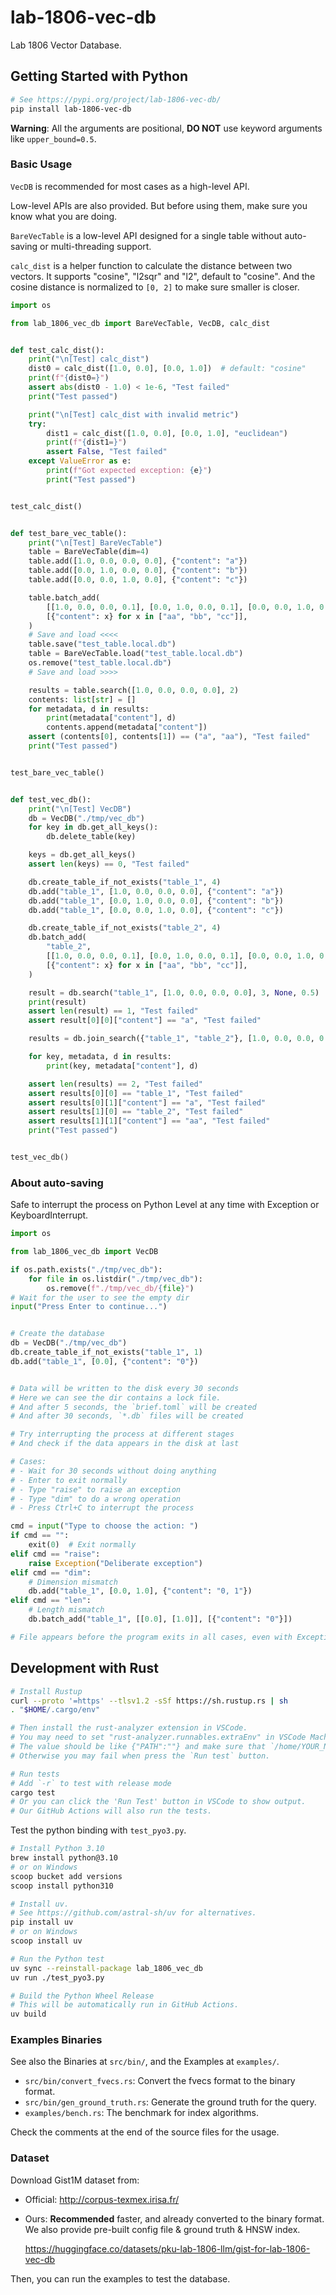 # lab-1806-vec-db

Lab 1806 Vector Database.

## Getting Started with Python

```bash
# See https://pypi.org/project/lab-1806-vec-db/
pip install lab-1806-vec-db
```

**Warning**: All the arguments are positional, **DO NOT** use keyword arguments like `upper_bound=0.5`.

### Basic Usage

`VecDB` is recommended for most cases as a high-level API.

Low-level APIs are also provided. But before using them, make sure you know what you are doing.

`BareVecTable` is a low-level API designed for a single table without auto-saving or multi-threading support.

`calc_dist` is a helper function to calculate the distance between two vectors. It supports "cosine", "l2sqr" and "l2", default to "cosine". And the cosine distance is normalized to `[0, 2]` to make sure smaller is closer.

```py
import os

from lab_1806_vec_db import BareVecTable, VecDB, calc_dist


def test_calc_dist():
    print("\n[Test] calc_dist")
    dist0 = calc_dist([1.0, 0.0], [0.0, 1.0])  # default: "cosine"
    print(f"{dist0=}")
    assert abs(dist0 - 1.0) < 1e-6, "Test failed"
    print("Test passed")

    print("\n[Test] calc_dist with invalid metric")
    try:
        dist1 = calc_dist([1.0, 0.0], [0.0, 1.0], "euclidean")
        print(f"{dist1=}")
        assert False, "Test failed"
    except ValueError as e:
        print(f"Got expected exception: {e}")
        print("Test passed")


test_calc_dist()


def test_bare_vec_table():
    print("\n[Test] BareVecTable")
    table = BareVecTable(dim=4)
    table.add([1.0, 0.0, 0.0, 0.0], {"content": "a"})
    table.add([0.0, 1.0, 0.0, 0.0], {"content": "b"})
    table.add([0.0, 0.0, 1.0, 0.0], {"content": "c"})

    table.batch_add(
        [[1.0, 0.0, 0.0, 0.1], [0.0, 1.0, 0.0, 0.1], [0.0, 0.0, 1.0, 0.1]],
        [{"content": x} for x in ["aa", "bb", "cc"]],
    )
    # Save and load <<<<
    table.save("test_table.local.db")
    table = BareVecTable.load("test_table.local.db")
    os.remove("test_table.local.db")
    # Save and load >>>>

    results = table.search([1.0, 0.0, 0.0, 0.0], 2)
    contents: list[str] = []
    for metadata, d in results:
        print(metadata["content"], d)
        contents.append(metadata["content"])
    assert (contents[0], contents[1]) == ("a", "aa"), "Test failed"
    print("Test passed")


test_bare_vec_table()


def test_vec_db():
    print("\n[Test] VecDB")
    db = VecDB("./tmp/vec_db")
    for key in db.get_all_keys():
        db.delete_table(key)

    keys = db.get_all_keys()
    assert len(keys) == 0, "Test failed"

    db.create_table_if_not_exists("table_1", 4)
    db.add("table_1", [1.0, 0.0, 0.0, 0.0], {"content": "a"})
    db.add("table_1", [0.0, 1.0, 0.0, 0.0], {"content": "b"})
    db.add("table_1", [0.0, 0.0, 1.0, 0.0], {"content": "c"})

    db.create_table_if_not_exists("table_2", 4)
    db.batch_add(
        "table_2",
        [[1.0, 0.0, 0.0, 0.1], [0.0, 1.0, 0.0, 0.1], [0.0, 0.0, 1.0, 0.1]],
        [{"content": x} for x in ["aa", "bb", "cc"]],
    )

    result = db.search("table_1", [1.0, 0.0, 0.0, 0.0], 3, None, 0.5)
    print(result)
    assert len(result) == 1, "Test failed"
    assert result[0][0]["content"] == "a", "Test failed"

    results = db.join_search({"table_1", "table_2"}, [1.0, 0.0, 0.0, 0.0], 2)

    for key, metadata, d in results:
        print(key, metadata["content"], d)

    assert len(results) == 2, "Test failed"
    assert results[0][0] == "table_1", "Test failed"
    assert results[0][1]["content"] == "a", "Test failed"
    assert results[1][0] == "table_2", "Test failed"
    assert results[1][1]["content"] == "aa", "Test failed"
    print("Test passed")


test_vec_db()
```

### About auto-saving

Safe to interrupt the process on Python Level at any time with Exception or KeyboardInterrupt.

```py
import os

from lab_1806_vec_db import VecDB

if os.path.exists("./tmp/vec_db"):
    for file in os.listdir("./tmp/vec_db"):
        os.remove(f"./tmp/vec_db/{file}")
# Wait for the user to see the empty dir
input("Press Enter to continue...")


# Create the database
db = VecDB("./tmp/vec_db")
db.create_table_if_not_exists("table_1", 1)
db.add("table_1", [0.0], {"content": "0"})


# Data will be written to the disk every 30 seconds
# Here we can see the dir contains a lock file.
# And after 5 seconds, the `brief.toml` will be created
# And after 30 seconds, `*.db` files will be created

# Try interrupting the process at different stages
# And check if the data appears in the disk at last

# Cases:
# - Wait for 30 seconds without doing anything
# - Enter to exit normally
# - Type "raise" to raise an exception
# - Type "dim" to do a wrong operation
# - Press Ctrl+C to interrupt the process

cmd = input("Type to choose the action: ")
if cmd == "":
    exit(0)  # Exit normally
elif cmd == "raise":
    raise Exception("Deliberate exception")
elif cmd == "dim":
    # Dimension mismatch
    db.add("table_1", [0.0, 1.0], {"content": "0, 1"})
elif cmd == "len":
    # Length mismatch
    db.batch_add("table_1", [[0.0], [1.0]], [{"content": "0"}])

# File appears before the program exits in all cases, even with Exception or KeyboardInterrupt
```

## Development with Rust

```bash
# Install Rustup
curl --proto '=https' --tlsv1.2 -sSf https://sh.rustup.rs | sh
. "$HOME/.cargo/env"

# Then install the rust-analyzer extension in VSCode.
# You may need to set "rust-analyzer.runnables.extraEnv" in VSCode Machine settings.
# The value should be like {"PATH":""} and make sure that `/home/YOUR_NAME/.cargo/bin` is in it.
# Otherwise you may fail when press the `Run test` button.

# Run tests
# Add `-r` to test with release mode
cargo test
# Or you can click the 'Run Test' button in VSCode to show output.
# Our GitHub Actions will also run the tests.
```

Test the python binding with `test_pyo3.py`.

```bash
# Install Python 3.10
brew install python@3.10
# or on Windows
scoop bucket add versions
scoop install python310

# Install uv.
# See https://github.com/astral-sh/uv for alternatives.
pip install uv
# or on Windows
scoop install uv

# Run the Python test
uv sync --reinstall-package lab_1806_vec_db
uv run ./test_pyo3.py

# Build the Python Wheel Release
# This will be automatically run in GitHub Actions.
uv build
```

### Examples Binaries

See also the Binaries at `src/bin/`, and the Examples at `examples/`.

- `src/bin/convert_fvecs.rs`: Convert the fvecs format to the binary format.
- `src/bin/gen_ground_truth.rs`: Generate the ground truth for the query.
- `examples/bench.rs`: The benchmark for index algorithms.

Check the comments at the end of the source files for the usage.

### Dataset

Download Gist1M dataset from:

- Official: <http://corpus-texmex.irisa.fr/>
- Ours: **Recommended** faster, and already converted to the binary format. We also provide pre-built config file & ground truth & HNSW index.

  <https://huggingface.co/datasets/pku-lab-1806-llm/gist-for-lab-1806-vec-db>

Then, you can run the examples to test the database.

